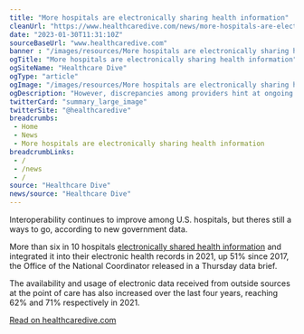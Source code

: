 ```yaml
--- 
title: "More hospitals are electronically sharing health information"
cleanUrl: "https://www.healthcaredive.com/news/more-hospitals-are-electronically-sharing-health-information/641323/"
date: "2023-01-30T11:31:10Z"
sourceBaseUrl: "www.healthcaredive.com"
banner : "/images/resources/More hospitals are electronically sharing health information.jpg"
ogTitle: "More hospitals are electronically sharing health information"
ogSiteName: "Healthcare Dive"
ogType: "article"
ogImage: "/images/resources/More hospitals are electronically sharing health information.jpg"
ogDescription: "However, discrepancies among providers hint at ongoing challenges,ONC researchers said."
twitterCard: "summary_large_image"
twitterSite: "@healthcaredive"
breadcrumbs:
 - Home
 - News
 - More hospitals are electronically sharing health information
breadcrumbLinks:
 - / 
 - /news
 - / 
source: "Healthcare Dive"
news/source: "Healthcare Dive"
---
```

Interoperability continues to improve among U.S. hospitals, but theres still a ways to go, according to new government data.

More than six in 10 hospitals [electronically shared health information](https://www.healthit.gov/data/data-briefs/interoperability-and-methods-exchange-among-hospitals-2021) and integrated it into their electronic health records in 2021, up 51% since 2017, the Office of the National Coordinator released in a Thursday data brief.

The availability and usage of electronic data received from outside sources at the point of care has also increased over the last four years, reaching 62% and 71% respectively in 2021.  
  
[Read on healthcaredive.com](https://www.healthcaredive.com/news/more-hospitals-are-electronically-sharing-health-information/641323/)
